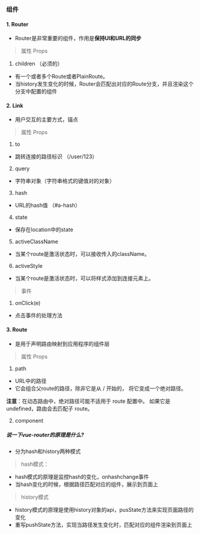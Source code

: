 ### 组件

#### 1. Router
- Router是非常重要的组件，作用是**保持UI和URL的同步**

> 属性 Props
1. children （必须的）
- 有一个或者多个Route或者PlainRoute。
- 当history发生变化的时候，Router会匹配出对应的Route分支，并且渲染这个分支中配置的组件

#### 2. Link
- 用户交互的主要方式，锚点

> 属性 Props
1. to
- 跳转连接的路径标识 （/user/123）
2. query
- 字符串对象（字符串格式的键值对的对象）
3. hash
- URL的hash值 （#a-hash）
4. state
- 保存在location中的state
5. activeClassName
- 当某个route是激活状态时，<link>可以接收传入的className。
6. activeStyle
- 当某个route是激活状态时，可以将样式添加到连接元素上。

> 事件
1. onClick(e)
- 点击事件的处理方法

#### 3. Route
- 是用于声明路由映射到应用程序的组件层

> 属性 Props
1. path
- URL中的路径
- 它会组合父route的路径，除非它是从 / 开始的， 将它变成一个绝对路径。

**注意**：在动态路由中，绝对路径可能不适用于 route 配置中。
如果它是 undefined，路由会去匹配子 route。

2. component


##### 说一下vue-router的原理是什么?
- 分为hash和history两种模式
> hash模式：
- hash模式的原理是监控hash的变化，onhashchange事件
- 当hash变化的时候，根据路径匹配对应的组件，展示到页面上
> history模式
- history模式的原理是使用history对象的api，pusState方法来实现页面路径的变化
- 重写pushState方法，实现当路径发生变化时，匹配对应的组件渲染到页面上

